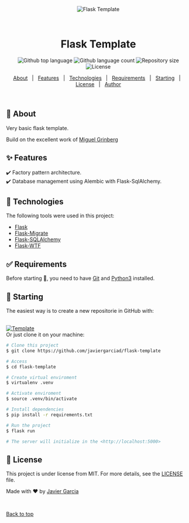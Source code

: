 <div align="center" id="top">
  <img src="./.github/app.gif" alt="Flask Template" />

  &#xa0;

  <!-- <a href="https://flasktemplate.netlify.app">Demo</a> -->
</div>

<h1 align="center">Flask Template</h1>

<p align="center">
  <img alt="Github top language" src="https://img.shields.io/github/languages/top/javiergarciad/flask-template?color=56BEB8">

  <img alt="Github language count" src="https://img.shields.io/github/languages/count/javiergarciad/flask-template?color=56BEB8">

  <img alt="Repository size" src="https://img.shields.io/github/repo-size/javiergarciad/flask-template?color=56BEB8">

  <img alt="License" src="https://img.shields.io/github/license/javiergarciad/flask-template?color=56BEB8">

  <!-- <img alt="Github issues" src="https://img.shields.io/github/issues/javiergarciad/flask-template?color=56BEB8" /> -->

  <!-- <img alt="Github forks" src="https://img.shields.io/github/forks/javiergarciad/flask-template?color=56BEB8" /> -->

  <!-- <img alt="Github stars" src="https://img.shields.io/github/stars/javiergarciad/flask-template?color=56BEB8" /> -->
</p>

<!-- Status -->

<!-- <h4 align="center">
	🚧  Flask Template 🚀 Under construction...  🚧
</h4>

<hr> -->

<p align="center">
  <a href="#dart-about">About</a> &#xa0; | &#xa0;
  <a href="#sparkles-features">Features</a> &#xa0; | &#xa0;
  <a href="#rocket-technologies">Technologies</a> &#xa0; | &#xa0;
  <a href="#white_check_mark-requirements">Requirements</a> &#xa0; | &#xa0;
  <a href="#checkered_flag-starting">Starting</a> &#xa0; | &#xa0;
  <a href="#memo-license">License</a> &#xa0; | &#xa0;
  <a href="https://github.com/javiergarciad" target="_blank">Author</a>
</p>

<br>

## :dart: About ##

Very basic flask template.

Build on the excellent work of  <a href="https://blog.miguelgrinberg.com/post/the-flask-mega-tutorial-part-i-hello-world" target="_blank">Miguel Grinberg</a>

## :sparkles: Features ##

:heavy_check_mark:  Factory pattern architecture.\
:heavy_check_mark: Database management using Alembic with Flask-SqlAlchemy.

## :rocket: Technologies ##

The following tools were used in this project:

- [Flask](https://flask.palletsprojects.com/)
- [Flask-Migrate](https://flask-migrate.readthedocs.io/)
- [Flask-SQLAlchemy](https://flask-sqlalchemy.palletsprojects.com/)
- [Flask-WTF](https://flask-wtf.readthedocs.io/)


## :white_check_mark: Requirements ##

Before starting :checkered_flag:, you need to have [Git](https://git-scm.com) and [Python3](https://python.org/) installed.

## :checkered_flag: Starting ##

The easiest way is to create a new repositorie in GitHub with:

<br>
<a href="https://github.com/javiergarciad/flask-template/generate"><img alt="Template" src="https://img.shields.io/badge/Github-Use%20template-green"></a>

<br>
Or just clone it on your machine:

<br>

```bash
# Clone this project
$ git clone https://github.com/javiergarciad/flask-template

# Access
$ cd flask-template

# Create virtual enviroment
$ virtualenv .venv

# Activate enviroment
$ source .venv/bin/activate

# Install dependencies
$ pip install -r requirements.txt

# Run the project
$ flask run

# The server will initialize in the <http://localhost:5000>
```

## :memo: License ##

This project is under license from MIT. For more details, see the [LICENSE](LICENSE.md) file.


Made with :heart: by <a href="https://github.com/javiergarciad" target="_blank">Javier Garcia</a>

&#xa0;

<a href="#top">Back to top</a>
